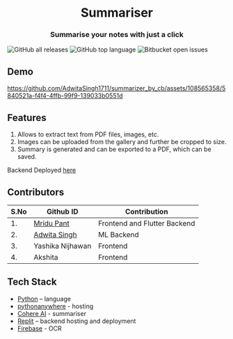 <div align="center">
  <h1 align="center">Summariser</h1>
  <h3>Summarise your notes with just a click</h3>
</div>

![GitHub all releases](https://img.shields.io/github/downloads/{username}/{repo-name}/total)
![GitHub top language](https://img.shields.io/github/languages/top/{username}/{repo-name}?color=yellow)
![Bitbucket open issues](https://img.shields.io/bitbucket/issues/{username}/{repo-name})

## Demo

https://github.com/AdwitaSingh1711/summarizer_by_cb/assets/108565358/5840521a-f4f4-4ffb-99f9-139033b0551d

## Features
1. Allows to extract text from PDF files, images, etc.
2. Images can be uploaded from the gallery and further be cropped to size.
3. Summary is generated and can be exported to a PDF, which can be saved.

Backend Deployed [here](https://replit.com/@adwitaSINGH1/new-summarisertrial#main.py)

## Contributors

| S.No | Github ID                                          | Contribution                 |
| ---- | -------------------------------------------------- | ---------------------------- |
| 1.   | [Mridu Pant](https://github.com/mridu-pant)        | Frontend and Flutter Backend |
| 2.   | [Adwita Singh](https://github.com/AdwitaSingh1711) | ML Backend                   |
| 3.   | Yashika Nijhawan                                   | Frontend                     |
| 4.   | Akshita                                            | Frontend                     |


## Tech Stack

- [Python](https://docs.python.org/3/) – language
- [pythonanywhere](https://www.pythonanywhere.com/) - hosting
- [Cohere AI](https://cohere.com/) - summariser
- [Replit](https://replit.com/) – backend hosting and deployment
- [Firebase](https://firebase.google.com/docs/ml-kit/recognize-text) - OCR
